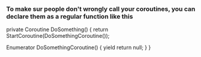 <H3> To make sur people don't wrongly call your coroutines, you can declare them as a regular function like this </H3>
private Coroutine DoSomething()
{
  return StartCoroutine(DoSomethingCoroutine());
  
  Enumerator DoSomethingCoroutine()
  {
    yield return null;
  }
}
